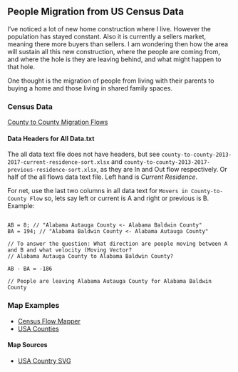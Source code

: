 ## People Migration from US Census Data

I’ve noticed a lot of new home construction where I live. However the population has stayed constant. 
Also it is currently a sellers market, meaning there more buyers than sellers. I am wondering then how the area will sustain all this new construction, 
where the people are coming from, and where the hole is they are leaving behind, and what might happen to that hole.

One thought is the migration of people from living with their parents to buying a home and those living in shared family spaces.

### Census Data

[County to County Migration Flows](https://www.census.gov/topics/population/migration/guidance/county-to-county-migration-flows.html)

#### Data Headers for All Data.txt

The all data text file does not have headers, but see `county-to-county-2013-2017-current-residence-sort.xlsx` 
and `county-to-county-2013-2017-previous-residence-sort.xlsx`, as they are In and Out flow respectively. Or half of the all flows data text file. 
Left hand is *Current Residence*. 

For net, use the last two columns in all data text for `Movers in County-to-County Flow` so, lets say left or current is A and right or previous is B. 
Example:

```

AB = 8; // "Alabama Autauga County <- Alabama Baldwin County"
BA = 194; // "Alabama Baldwin County <- Alabama Autauga County"

// To answer the question: What direction are people moving between A and B and what velocity (Moving Vector?
// Alabama Autauga County to Alabama Baldwin County?

AB - BA = -186

// People are leaving Alabama Autauga County for Alabama Baldwin County

```


### Map Examples

 * [Census Flow Mapper](https://flowsmapper.geo.census.gov/map.html)
 * [USA Counties](https://mapchart.net/usa-counties.html)
 
#### Map Sources

 * [USA Country SVG](https://commons.wikimedia.org/wiki/File:Usa_counties_large.svg)

